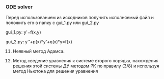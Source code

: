 ### ODE solver

Перед использованием из исходников получить исполняемый файл и положить его в папку с gui_1.py или gui_2.py

gui_1.py: y'=f(x,y)

gui_2.py: y''+p(x)*y'+q(x)*y=f(x)

11. Неявный метод Адамса.  

22. Метод сведение уравнения к системе второго порядка, нахождения решения этой системы ДУ методом РК по правилу (3/8)  и используя метод Ньютона для решения уравнения 
